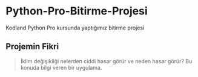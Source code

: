# Python-Pro-Bitirme-Projesi
Kodland Python Pro kursunda yaptığımız bitirme projesi

## Projemin Fikri
> İklim değişikliği nelerden ciddi hasar görür ve neden hasar görür? Bu konuda bilgi veren bir uygulama.
